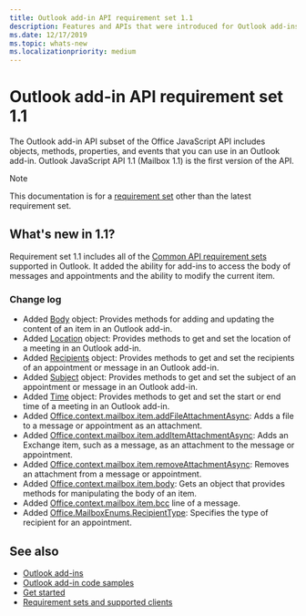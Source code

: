 ```yaml
---
title: Outlook add-in API requirement set 1.1
description: Features and APIs that were introduced for Outlook add-ins and the Office JavaScript APIs as part of Mailbox API 1.1.
ms.date: 12/17/2019
ms.topic: whats-new
ms.localizationpriority: medium
---
```


# Outlook add-in API requirement set 1.1

The Outlook add-in API subset of the Office JavaScript API includes objects, methods, properties, and events that you can use in an Outlook add-in. Outlook JavaScript API 1.1 (Mailbox 1.1) is the first version of the API.

> [!NOTE]
> This documentation is for a [requirement set](../outlook-api-requirement-sets.md) other than the latest requirement set.

## What's new in 1.1?

Requirement set 1.1 includes all of the [Common API requirement sets](../../common/office-add-in-requirement-sets.md) supported in Outlook. It added the ability for add-ins to access the body of messages and appointments and the ability to modify the current item.

### Change log

- Added [Body](/javascript/api/outlook/office.body?view=outlook-js-1.1&preserve-view=true) object: Provides methods for adding and updating the content of an item in an Outlook add-in.
- Added [Location](/javascript/api/outlook/office.location?view=outlook-js-1.1&preserve-view=true) object: Provides methods to get and set the location of a meeting in an Outlook add-in.
- Added [Recipients](/javascript/api/outlook/office.recipients?view=outlook-js-1.1&preserve-view=true) object: Provides methods to get and set the recipients of an appointment or message in an Outlook add-in.
- Added [Subject](/javascript/api/outlook/office.subject?view=outlook-js-1.1&preserve-view=true) object: Provides methods to get and set the subject of an appointment or message in an Outlook add-in.
- Added [Time](/javascript/api/outlook/office.time?view=outlook-js-1.1&preserve-view=true) object: Provides methods to get and set the start or end time of a meeting in an Outlook add-in.
- Added [Office.context.mailbox.item.addFileAttachmentAsync](office.context.mailbox.item.md#methods): Adds a file to a message or appointment as an attachment.
- Added [Office.context.mailbox.item.addItemAttachmentAsync](office.context.mailbox.item.md#methods): Adds an Exchange item, such as a message, as an attachment to the message or appointment.
- Added [Office.context.mailbox.item.removeAttachmentAsync](office.context.mailbox.item.md#methods): Removes an attachment from a message or appointment.
- Added [Office.context.mailbox.item.body](office.context.mailbox.item.md#properties): Gets an object that provides methods for manipulating the body of an item.
- Added [Office.context.mailbox.item.bcc](office.context.mailbox.item.md#properties) line of a message.
- Added [Office.MailboxEnums.RecipientType](/javascript/api/outlook/office.mailboxenums.recipienttype?view=outlook-js-1.1&preserve-view=true): Specifies the type of recipient for an appointment.

## See also

- [Outlook add-ins](/office/dev/add-ins/outlook/outlook-add-ins-overview)
- [Outlook add-in code samples](https://developer.microsoft.com/outlook/gallery/?filterBy=Outlook,Samples,Add-ins)
- [Get started](/office/dev/add-ins/quickstarts/outlook-quickstart)
- [Requirement sets and supported clients](../outlook-api-requirement-sets.md)
